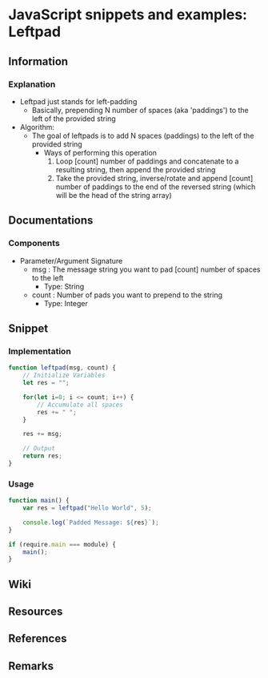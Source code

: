 # JavaScript snippets and examples: Leftpad

## Information
### Explanation
- Leftpad just stands for left-padding
    + Basically, prepending N number of spaces (aka 'paddings') to the left of the provided string
- Algorithm:
    - The goal of leftpads is to add N spaces (paddings) to the left of the provided string
        - Ways of performing this operation
            1. Loop [count] number of paddings and concatenate to a resulting string, then append the provided string
            2. Take the provided string, inverse/rotate and append [count] number of paddings to the end of the reversed string (which will be the head of the string array)

## Documentations
### Components
- Parameter/Argument Signature
    - msg : The message string you want to pad [count] number of spaces to the left
        + Type: String
    - count : Number of pads you want to prepend to the string
        + Type: Integer

## Snippet
### Implementation
```javascript
function leftpad(msg, count) {
    // Initialize Variables
    let res = "";

    for(let i=0; i <= count; i++) {
        // Accumulate all spaces
        res += " ";
    }

    res += msg;

    // Output
    return res;
}
```

### Usage
```javascript
function main() {
    var res = leftpad("Hello World", 5);

    console.log(`Padded Message: ${res}`);
}

if (require.main === module) {
    main();
}
```

## Wiki

## Resources

## References

## Remarks
